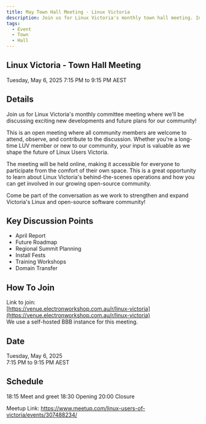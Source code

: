 ```yaml
---
title: May Town Hall Meeting - Linux Victoria
description: Join us for Linux Victoria's monthly town hall meeting. In the May town hall we are discussing the April Report, Future Roadmap, Regional Summit Planning, Install Fests, Training Workshops, Domain Transfer
tags:
  - Event
  - Town
  - Hall
---
```


## Linux Victoria - Town Hall Meeting

Tuesday, May 6, 2025
7:15 PM to 9:15 PM AEST
## Details

Join us for Linux Victoria's monthly committee meeting where we'll be discussing exciting new developments and future plans for our community!

This is an open meeting where all community members are welcome to attend, observe, and contribute to the discussion. Whether you're a long-time LUV member or new to our community, your input is valuable as we shape the future of Linux Users Victoria.

The meeting will be held online, making it accessible for everyone to participate from the comfort of their own space. This is a great opportunity to learn about Linux Victoria's behind-the-scenes operations and how you can get involved in our growing open-source community.

Come be part of the conversation as we work to strengthen and expand Victoria's Linux and open-source software community!

## Key Discussion Points

- April Report
- Future Roadmap
- Regional Summit Planning
- Install Fests
- Training Workshops
- Domain Transfer

## How To Join

Link to join:  
[https://venue.electronworkshop.com.au/r/linux-victoria](https://venue.electronworkshop.com.au/r/linux-victoria)  
We use a self-hosted BBB instance for this meeting.

## Date
Tuesday, May 6, 2025  
7:15 PM to 9:15 PM AEST

## Schedule

18:15 Meet and greet
18:30 Opening
20:00 Closure


Meetup Link:
<https://www.meetup.com/linux-users-of-victoria/events/307488234/>